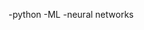 -python
-ML
-neural networks
<!---
FiliposCZ64/FiliposCZ64 is a ✨ special ✨ repository because its `README.md` (this file) appears on your GitHub profile.
You can click the Preview link to take a look at your changes.
--->
